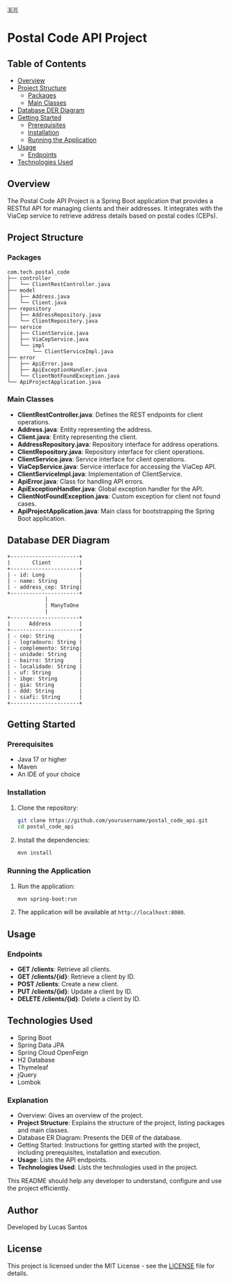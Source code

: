 [🇧🇷️](README-PTBR.md)

# Postal Code API Project

## Table of Contents
- [Overview](#overview)
- [Project Structure](#project-structure)
    - [Packages](#packages)
    - [Main Classes](#main-classes)
- [Database DER Diagram](#database-der-diagram)
- [Getting Started](#getting-started)
    - [Prerequisites](#prerequisites)
    - [Installation](#installation)
    - [Running the Application](#running-the-application)
- [Usage](#usage)
    - [Endpoints](#endpoints)
- [Technologies Used](#technologies-used)

## Overview
The Postal Code API Project is a Spring Boot application that provides a RESTful API for managing clients and their addresses. It integrates with the ViaCep service to retrieve address details based on postal codes (CEPs).

## Project Structure

### Packages
```
com.tech.postal_code
├── controller
│   └── ClientRestController.java
├── model
│   ├── Address.java
│   └── Client.java
├── repository
│   ├── AddressRepository.java
│   └── ClientRepository.java
├── service
│   ├── ClientService.java
│   ├── ViaCepService.java
│   └── impl
│       └── ClientServiceImpl.java
├── error
│   ├── ApiError.java
│   ├── ApiExceptionHandler.java
│   └── ClientNotFoundException.java
└── ApiProjectApplication.java
```

### Main Classes
- **ClientRestController.java**: Defines the REST endpoints for client operations.
- **Address.java**: Entity representing the address.
- **Client.java**: Entity representing the client.
- **AddressRepository.java**: Repository interface for address operations.
- **ClientRepository.java**: Repository interface for client operations.
- **ClientService.java**: Service interface for client operations.
- **ViaCepService.java**: Service interface for accessing the ViaCep API.
- **ClientServiceImpl.java**: Implementation of ClientService.
- **ApiError.java**: Class for handling API errors.
- **ApiExceptionHandler.java**: Global exception handler for the API.
- **ClientNotFoundException.java**: Custom exception for client not found cases.
- **ApiProjectApplication.java**: Main class for bootstrapping the Spring Boot application.

## Database DER Diagram
```
+----------------------+
|       Client         |
+----------------------+
| - id: Long           |
| - name: String       |
| - address_cep: String|
+----------------------+
            |
            | ManyToOne
            |
+----------------------+
|      Address         |
+----------------------+
| - cep: String        |
| - logradouro: String |
| - complemento: String|
| - unidade: String    |
| - bairro: String     |
| - localidade: String |
| - uf: String         |
| - ibge: String       |
| - gia: String        |
| - ddd: String        |
| - siafi: String      |
+----------------------+
```

## Getting Started

### Prerequisites
- Java 17 or higher
- Maven
- An IDE of your choice

### Installation
1. Clone the repository:
   ```bash
   git clone https://github.com/yourusername/postal_code_api.git
   cd postal_code_api
   ```

2. Install the dependencies:
   ```bash
   mvn install
   ```

### Running the Application
1. Run the application:
   ```bash
   mvn spring-boot:run
   ```

2. The application will be available at `http://localhost:8080`.

## Usage

### Endpoints
- **GET /clients**: Retrieve all clients.
- **GET /clients/{id}**: Retrieve a client by ID.
- **POST /clients**: Create a new client.
- **PUT /clients/{id}**: Update a client by ID.
- **DELETE /clients/{id}**: Delete a client by ID.

## Technologies Used
- Spring Boot
- Spring Data JPA
- Spring Cloud OpenFeign
- H2 Database
- Thymeleaf
- jQuery
- Lombok

### Explanation
- Overview: Gives an overview of the project.
- **Project Structure**: Explains the structure of the project, listing packages and main classes.
- Database ER Diagram: Presents the DER of the database.
- Getting Started: Instructions for getting started with the project, including prerequisites, installation and execution.
- **Usage**: Lists the API endpoints.
- **Technologies Used**: Lists the technologies used in the project.

This README should help any developer to understand, configure and use the project efficiently.

## Author

Developed by Lucas Santos

## License

This project is licensed under the MIT License - see the [LICENSE](LICENSE) file for details.